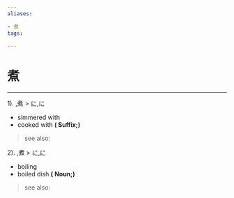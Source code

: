 ```yaml
---
aliases:
    
- 煮
tags:
    
---
```


# 煮
---
1).
,煮 > に,に

- simmered with
- cooked with
**( Suffix;)**
> see also: 
            
2).
,煮 > に,に

- boiling
- boiled dish
**( Noun;)**
> see also: 
            